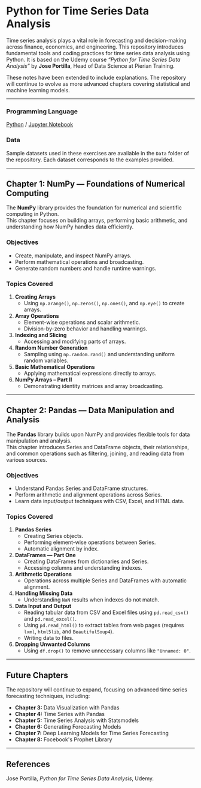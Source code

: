# Python for Time Series Data Analysis

Time series analysis plays a vital role in forecasting and decision-making across finance, economics, and engineering. This repository introduces fundamental tools and coding practices for time series data analysis using Python. It is based on the Udemy course *“Python for Time Series Data Analysis”* by **Jose Portilla**, Head of Data Science at Pierian Training.  

These notes have been extended to include explanations. The repository will continue to evolve as more advanced chapters covering statistical and machine learning models.

---

### Programming Language

[Python](https://www.python.org/downloads/) / [Jupyter Notebook](https://jupyter.org/install)

### Data

Sample datasets used in these exercises are available in the `Data` folder of the repository. Each dataset corresponds to the examples provided.

---

## Chapter 1: NumPy — Foundations of Numerical Computing

The **NumPy** library provides the foundation for numerical and scientific computing in Python.  
This chapter focuses on building arrays, performing basic arithmetic, and understanding how NumPy handles data efficiently.

### **Objectives**
- Create, manipulate, and inspect NumPy arrays.
- Perform mathematical operations and broadcasting.
- Generate random numbers and handle runtime warnings.

### **Topics Covered**
1. **Creating Arrays**
   - Using `np.arange()`, `np.zeros()`, `np.ones()`, and `np.eye()` to create arrays.
2. **Array Operations**
   - Element-wise operations and scalar arithmetic.  
   - Division-by-zero behavior and handling warnings.
3. **Indexing and Slicing**
   - Accessing and modifying parts of arrays.
4. **Random Number Generation**
   - Sampling using `np.random.rand()` and understanding uniform random variables.
5. **Basic Mathematical Operations**
   - Applying mathematical expressions directly to arrays.
6. **NumPy Arrays – Part II**
   - Demonstrating identity matrices and array broadcasting.

---

## Chapter 2: Pandas — Data Manipulation and Analysis

The **Pandas** library builds upon NumPy and provides flexible tools for data manipulation and analysis.  
This chapter introduces Series and DataFrame objects, their relationships, and common operations such as filtering, joining, and reading data from various sources.

### **Objectives**
- Understand Pandas Series and DataFrame structures.
- Perform arithmetic and alignment operations across Series.
- Learn data input/output techniques with CSV, Excel, and HTML data.

### **Topics Covered**
1. **Pandas Series**
   - Creating Series objects.
   - Performing element-wise operations between Series.
   - Automatic alignment by index.
2. **DataFrames — Part One**
   - Creating DataFrames from dictionaries and Series.
   - Accessing columns and understanding indexes.
3. **Arithmetic Operations**
   - Operations across multiple Series and DataFrames with automatic alignment.
4. **Handling Missing Data**
   - Understanding `NaN` results when indexes do not match.
5. **Data Input and Output**
   - Reading tabular data from CSV and Excel files using `pd.read_csv()` and `pd.read_excel()`.
   - Using `pd.read_html()` to extract tables from web pages (requires `lxml`, `html5lib`, and `BeautifulSoup4`).
   - Writing data to files.
6. **Dropping Unwanted Columns**
   - Using `df.drop()` to remove unnecessary columns like `"Unnamed: 0"`.

---

## Future Chapters

The repository will continue to expand, focusing on advanced time series forecasting techniques, including:

- **Chapter 3:** Data Visualization with Pandas 
- **Chapter 4:** Time Series with Pandas  
- **Chapter 5:** Time Series Analysis with Statsmodels 
- **Chapter 6:** Generating Forecasting Models 
- **Chapter 7:** Deep Learning Models for Time Series Forecasting
- **Chapter 8:** Focebook's Prophet Library

---

## References

Jose Portilla, *Python for Time Series Data Analysis*, Udemy.  

